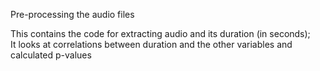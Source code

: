 Pre-processing the audio files

This contains the code for extracting audio and its duration (in seconds); <br/>
It looks at correlations between duration and the other variables and calculated p-values
